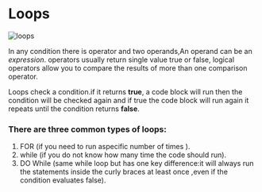 # Loops
![loops ](https://www.image-line.com/wp-content/uploads/2019/10/LoopmasterLoops.png) 

In any condition there is operator and two operands,An operand can be an *expression*.
operators usually return single value true or false, logical operators allow you to compare the results of more than one comparison operator. 


Loops check a condition.if it returns **true**, a code block will run
then the condition will be checked again and if true the code block will run again
it repeats until the condition returns **false**.

### There are three common types of loops:
1. FOR (if you need to run aspecific number of times ).
2. while (if you do not know how many time the code should run).
3. DO While (same while loop but has one key difference:it will always run the statements inside the curly braces at least once ,even if the condition evaluates false).
